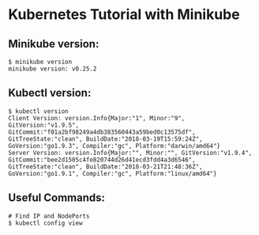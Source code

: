 # Kubernetes Tutorial with Minikube

## Minikube version:
```
$ minikube version
minikube version: v0.25.2
```

## Kubectl version:
```
$ kubectl version
Client Version: version.Info{Major:"1", Minor:"9", GitVersion:"v1.9.5", GitCommit:"f01a2bf98249a4db383560443a59bed0c13575df", GitTreeState:"clean", BuildDate:"2018-03-19T15:59:24Z", GoVersion:"go1.9.3", Compiler:"gc", Platform:"darwin/amd64"}
Server Version: version.Info{Major:"", Minor:"", GitVersion:"v1.9.4", GitCommit:"bee2d1505c4fe820744d26d41ecd3fdd4a3d6546", GitTreeState:"clean", BuildDate:"2018-03-21T21:48:36Z", GoVersion:"go1.9.1", Compiler:"gc", Platform:"linux/amd64"}
```

## Useful Commands:
```
# Find IP and NodePorts
$ kubectl config view
```
